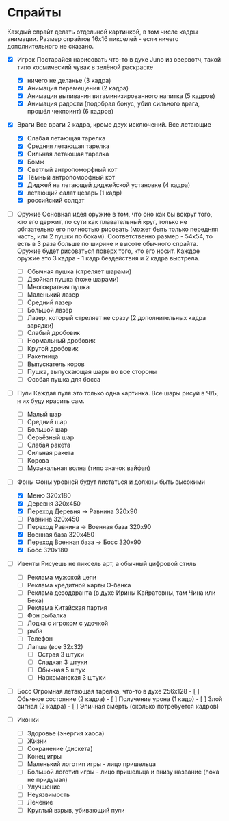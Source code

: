 # Спрайты

Каждый спрайт делать отдельной картинкой, в том числе кадры анимации. Размер
спрайтов 16х16 пикселей - если ничего дополнительного не сказано.

- [x] Игрок
      Постарайся нарисовать что-то в духе Juno из овервотч, такой типо
      космический чувак в зелёной раскраске
    - [x] ничего не деланье (3 кадра)
    - [x] Анимация перемещения (2 кадра)
    - [x] Анимация выпивания витаминизированного напитка (5 кадров)
    - [x] Анимация радости (подобрал бонус, убил сильного врага, прошёл чекпоинт) (6 кадров)

- [x] Враги
      Все враги 2 кадра, кроме двух исключений. Все летающие
    - [x] Слабая летающая тарелка
    - [x] Средняя летающая тарелка
    - [x] Сильная летающая тарелка
    - [x] Бомж
    - [x] Светлый антропоморфный кот
    - [x] Тёмный антропоморфный кот
    - [x] Диджей на летающей диджейской установке (4 кадра)
    - [x] летающий салат цезарь (1 кадр)
    - [x] российский солдат

- [ ] Оружие
      Основная идея оружие в том, что оно как бы вокруг того, кто его держит,
      по сути как плавательный круг, только не обязательно его полностью
      рисовать (может быть только передняя часть, или 2 пушки по бокам).
      Соответственно размер - 54х54, то есть в 3 раза больше по ширине и высоте
      обычного спрайта. Оружие будет рисоваться поверх того, кто его носит.
      Каждое оружие это 3 кадра - 1 кадр бездействия и 2 кадра выстрела.
    - [ ] Обычная пушка (стреляет шарами)
    - [ ] Двойная пушка (тоже шарами)
    - [ ] Многократная пушка
    - [ ] Маленький лазер
    - [ ] Средний лазер
    - [ ] Большой лазер
    - [ ] Лазер, который стреляет не сразу (2 дополнительных кадра зарядки)
    - [ ] Слабый дробовик
    - [ ] Нормальный дробовик
    - [ ] Крутой дробовик
    - [ ] Ракетница
    - [ ] Выпускатель коров
    - [ ] Пушка, выпускающая шары во все стороны
    - [ ] Особая пушка для босса

- [ ] Пули
      Каждая пуля это только одна картинка.
      Все шары рисуй в Ч/Б, я их буду красить сам.
    - [ ] Малый шар
    - [ ] Средний шар
    - [ ] Большой шар
    - [ ] Серьёзный шар
    - [ ] Слабая ракета
    - [ ] Сильная ракета
    - [ ] Корова
    - [ ] Музыкальная волна (типо значок вайфая)

- [ ] Фоны
      Фоны уровней будут листаться и должны быть высокими
    - [x] Меню 320x180
    - [x] Деревня 320x450
    - [x] Переход Деревня -> Равнина 320x90
    - [ ] Равнина 320x450
    - [ ] Переход Равнина -> Военная база 320x90
    - [x] Военная база 320x450
    - [x] Переход Военная база -> Босс 320x90
    - [x] Босс 320x180

- [ ] Ивенты
      Рисуешь не пиксель арт, а обычный цифровой стиль
    - [ ] Реклама мужской цепи
    - [ ] Реклама кредитной карты О-банка
    - [ ] Реклама дезодаранта (в духе Ирины Кайратовны, там Чина или Бека)
    - [ ] Реклама Китайская партия
    - [ ] Фон рыбалка
    - [ ] Лодка с игроком с удочкой
    - [ ] рыба
    - [ ] Телефон
    - [ ] Лапша (все 32х32)
        - [ ] Острая 3 штуки
        - [ ] Сладкая 3 штуки
        - [ ] Обычная 5 штук
        - [ ] Наркоманская 3 штуки

- [ ] Босс
      Огромная летающая тарелка, что-то в духе 256х128
      - [ ] Обычное состояние (2 кадра)
      - [ ] Получение урона (1 кадр)
      - [ ] Злой сигнал (2 кадра)
      - [ ] Эпичная смерть (сколько потребуется кадров)

- [ ] Иконки
    - [ ] Здоровье (энергия хаоса)
    - [ ] Жизни
    - [ ] Сохранение (дискета)
    - [ ] Конец игры
    - [ ] Маленький логотип игры - лицо пришельца
    - [ ] Большой логотип игры - лицо пришельца и внизу название (пока не придумал)
    - [ ] Улучшение
    - [ ] Неуязвимость
    - [ ] Лечение
    - [ ] Круглый взрыв, убивающий пули
